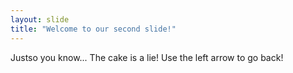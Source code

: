```yaml
---
layout: slide
title: "Welcome to our second slide!"
---
```

Justso you know... The cake is a lie!
Use the left arrow to go back!
